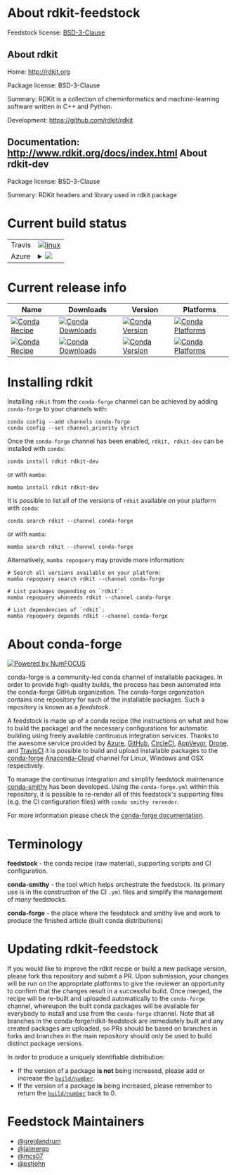 About rdkit-feedstock
=====================

Feedstock license: [BSD-3-Clause](https://github.com/conda-forge/rdkit-feedstock/blob/main/LICENSE.txt)

About rdkit
-----------

Home: http://rdkit.org

Package license: BSD-3-Clause

Summary: RDKit is a collection of cheminformatics and machine-learning software written in C++ and Python.

Development: https://github.com/rdkit/rdkit

Documentation: http://www.rdkit.org/docs/index.html
About rdkit-dev
---------------



Package license: BSD-3-Clause

Summary: RDKit headers and library used in rdkit package

Current build status
====================


<table><tr>
    <td>Travis</td>
    <td>
      <a href="https://app.travis-ci.com/conda-forge/rdkit-feedstock">
        <img alt="linux" src="https://img.shields.io/travis/com/conda-forge/rdkit-feedstock/main.svg?label=Linux">
      </a>
    </td>
  </tr>
    
  <tr>
    <td>Azure</td>
    <td>
      <details>
        <summary>
          <a href="https://dev.azure.com/conda-forge/feedstock-builds/_build/latest?definitionId=1832&branchName=main">
            <img src="https://dev.azure.com/conda-forge/feedstock-builds/_apis/build/status/rdkit-feedstock?branchName=main">
          </a>
        </summary>
        <table>
          <thead><tr><th>Variant</th><th>Status</th></tr></thead>
          <tbody><tr>
              <td>linux_64_numpy1.21python3.10.____cpython</td>
              <td>
                <a href="https://dev.azure.com/conda-forge/feedstock-builds/_build/latest?definitionId=1832&branchName=main">
                  <img src="https://dev.azure.com/conda-forge/feedstock-builds/_apis/build/status/rdkit-feedstock?branchName=main&jobName=linux&configuration=linux%20linux_64_numpy1.21python3.10.____cpython" alt="variant">
                </a>
              </td>
            </tr><tr>
              <td>linux_64_numpy1.21python3.8.____cpython</td>
              <td>
                <a href="https://dev.azure.com/conda-forge/feedstock-builds/_build/latest?definitionId=1832&branchName=main">
                  <img src="https://dev.azure.com/conda-forge/feedstock-builds/_apis/build/status/rdkit-feedstock?branchName=main&jobName=linux&configuration=linux%20linux_64_numpy1.21python3.8.____cpython" alt="variant">
                </a>
              </td>
            </tr><tr>
              <td>linux_64_numpy1.21python3.9.____cpython</td>
              <td>
                <a href="https://dev.azure.com/conda-forge/feedstock-builds/_build/latest?definitionId=1832&branchName=main">
                  <img src="https://dev.azure.com/conda-forge/feedstock-builds/_apis/build/status/rdkit-feedstock?branchName=main&jobName=linux&configuration=linux%20linux_64_numpy1.21python3.9.____cpython" alt="variant">
                </a>
              </td>
            </tr><tr>
              <td>linux_64_numpy1.23python3.11.____cpython</td>
              <td>
                <a href="https://dev.azure.com/conda-forge/feedstock-builds/_build/latest?definitionId=1832&branchName=main">
                  <img src="https://dev.azure.com/conda-forge/feedstock-builds/_apis/build/status/rdkit-feedstock?branchName=main&jobName=linux&configuration=linux%20linux_64_numpy1.23python3.11.____cpython" alt="variant">
                </a>
              </td>
            </tr><tr>
              <td>linux_ppc64le_numpy1.21python3.10.____cpython</td>
              <td>
                <a href="https://dev.azure.com/conda-forge/feedstock-builds/_build/latest?definitionId=1832&branchName=main">
                  <img src="https://dev.azure.com/conda-forge/feedstock-builds/_apis/build/status/rdkit-feedstock?branchName=main&jobName=linux&configuration=linux%20linux_ppc64le_numpy1.21python3.10.____cpython" alt="variant">
                </a>
              </td>
            </tr><tr>
              <td>linux_ppc64le_numpy1.21python3.8.____cpython</td>
              <td>
                <a href="https://dev.azure.com/conda-forge/feedstock-builds/_build/latest?definitionId=1832&branchName=main">
                  <img src="https://dev.azure.com/conda-forge/feedstock-builds/_apis/build/status/rdkit-feedstock?branchName=main&jobName=linux&configuration=linux%20linux_ppc64le_numpy1.21python3.8.____cpython" alt="variant">
                </a>
              </td>
            </tr><tr>
              <td>linux_ppc64le_numpy1.21python3.9.____cpython</td>
              <td>
                <a href="https://dev.azure.com/conda-forge/feedstock-builds/_build/latest?definitionId=1832&branchName=main">
                  <img src="https://dev.azure.com/conda-forge/feedstock-builds/_apis/build/status/rdkit-feedstock?branchName=main&jobName=linux&configuration=linux%20linux_ppc64le_numpy1.21python3.9.____cpython" alt="variant">
                </a>
              </td>
            </tr><tr>
              <td>linux_ppc64le_numpy1.23python3.11.____cpython</td>
              <td>
                <a href="https://dev.azure.com/conda-forge/feedstock-builds/_build/latest?definitionId=1832&branchName=main">
                  <img src="https://dev.azure.com/conda-forge/feedstock-builds/_apis/build/status/rdkit-feedstock?branchName=main&jobName=linux&configuration=linux%20linux_ppc64le_numpy1.23python3.11.____cpython" alt="variant">
                </a>
              </td>
            </tr><tr>
              <td>osx_64_numpy1.21python3.10.____cpython</td>
              <td>
                <a href="https://dev.azure.com/conda-forge/feedstock-builds/_build/latest?definitionId=1832&branchName=main">
                  <img src="https://dev.azure.com/conda-forge/feedstock-builds/_apis/build/status/rdkit-feedstock?branchName=main&jobName=osx&configuration=osx%20osx_64_numpy1.21python3.10.____cpython" alt="variant">
                </a>
              </td>
            </tr><tr>
              <td>osx_64_numpy1.21python3.8.____cpython</td>
              <td>
                <a href="https://dev.azure.com/conda-forge/feedstock-builds/_build/latest?definitionId=1832&branchName=main">
                  <img src="https://dev.azure.com/conda-forge/feedstock-builds/_apis/build/status/rdkit-feedstock?branchName=main&jobName=osx&configuration=osx%20osx_64_numpy1.21python3.8.____cpython" alt="variant">
                </a>
              </td>
            </tr><tr>
              <td>osx_64_numpy1.21python3.9.____cpython</td>
              <td>
                <a href="https://dev.azure.com/conda-forge/feedstock-builds/_build/latest?definitionId=1832&branchName=main">
                  <img src="https://dev.azure.com/conda-forge/feedstock-builds/_apis/build/status/rdkit-feedstock?branchName=main&jobName=osx&configuration=osx%20osx_64_numpy1.21python3.9.____cpython" alt="variant">
                </a>
              </td>
            </tr><tr>
              <td>osx_64_numpy1.23python3.11.____cpython</td>
              <td>
                <a href="https://dev.azure.com/conda-forge/feedstock-builds/_build/latest?definitionId=1832&branchName=main">
                  <img src="https://dev.azure.com/conda-forge/feedstock-builds/_apis/build/status/rdkit-feedstock?branchName=main&jobName=osx&configuration=osx%20osx_64_numpy1.23python3.11.____cpython" alt="variant">
                </a>
              </td>
            </tr><tr>
              <td>osx_arm64_numpy1.21python3.10.____cpython</td>
              <td>
                <a href="https://dev.azure.com/conda-forge/feedstock-builds/_build/latest?definitionId=1832&branchName=main">
                  <img src="https://dev.azure.com/conda-forge/feedstock-builds/_apis/build/status/rdkit-feedstock?branchName=main&jobName=osx&configuration=osx%20osx_arm64_numpy1.21python3.10.____cpython" alt="variant">
                </a>
              </td>
            </tr><tr>
              <td>osx_arm64_numpy1.21python3.8.____cpython</td>
              <td>
                <a href="https://dev.azure.com/conda-forge/feedstock-builds/_build/latest?definitionId=1832&branchName=main">
                  <img src="https://dev.azure.com/conda-forge/feedstock-builds/_apis/build/status/rdkit-feedstock?branchName=main&jobName=osx&configuration=osx%20osx_arm64_numpy1.21python3.8.____cpython" alt="variant">
                </a>
              </td>
            </tr><tr>
              <td>osx_arm64_numpy1.21python3.9.____cpython</td>
              <td>
                <a href="https://dev.azure.com/conda-forge/feedstock-builds/_build/latest?definitionId=1832&branchName=main">
                  <img src="https://dev.azure.com/conda-forge/feedstock-builds/_apis/build/status/rdkit-feedstock?branchName=main&jobName=osx&configuration=osx%20osx_arm64_numpy1.21python3.9.____cpython" alt="variant">
                </a>
              </td>
            </tr><tr>
              <td>osx_arm64_numpy1.23python3.11.____cpython</td>
              <td>
                <a href="https://dev.azure.com/conda-forge/feedstock-builds/_build/latest?definitionId=1832&branchName=main">
                  <img src="https://dev.azure.com/conda-forge/feedstock-builds/_apis/build/status/rdkit-feedstock?branchName=main&jobName=osx&configuration=osx%20osx_arm64_numpy1.23python3.11.____cpython" alt="variant">
                </a>
              </td>
            </tr><tr>
              <td>win_64_numpy1.21python3.10.____cpython</td>
              <td>
                <a href="https://dev.azure.com/conda-forge/feedstock-builds/_build/latest?definitionId=1832&branchName=main">
                  <img src="https://dev.azure.com/conda-forge/feedstock-builds/_apis/build/status/rdkit-feedstock?branchName=main&jobName=win&configuration=win%20win_64_numpy1.21python3.10.____cpython" alt="variant">
                </a>
              </td>
            </tr><tr>
              <td>win_64_numpy1.21python3.8.____cpython</td>
              <td>
                <a href="https://dev.azure.com/conda-forge/feedstock-builds/_build/latest?definitionId=1832&branchName=main">
                  <img src="https://dev.azure.com/conda-forge/feedstock-builds/_apis/build/status/rdkit-feedstock?branchName=main&jobName=win&configuration=win%20win_64_numpy1.21python3.8.____cpython" alt="variant">
                </a>
              </td>
            </tr><tr>
              <td>win_64_numpy1.21python3.9.____cpython</td>
              <td>
                <a href="https://dev.azure.com/conda-forge/feedstock-builds/_build/latest?definitionId=1832&branchName=main">
                  <img src="https://dev.azure.com/conda-forge/feedstock-builds/_apis/build/status/rdkit-feedstock?branchName=main&jobName=win&configuration=win%20win_64_numpy1.21python3.9.____cpython" alt="variant">
                </a>
              </td>
            </tr><tr>
              <td>win_64_numpy1.23python3.11.____cpython</td>
              <td>
                <a href="https://dev.azure.com/conda-forge/feedstock-builds/_build/latest?definitionId=1832&branchName=main">
                  <img src="https://dev.azure.com/conda-forge/feedstock-builds/_apis/build/status/rdkit-feedstock?branchName=main&jobName=win&configuration=win%20win_64_numpy1.23python3.11.____cpython" alt="variant">
                </a>
              </td>
            </tr>
          </tbody>
        </table>
      </details>
    </td>
  </tr>
</table>

Current release info
====================

| Name | Downloads | Version | Platforms |
| --- | --- | --- | --- |
| [![Conda Recipe](https://img.shields.io/badge/recipe-rdkit-green.svg)](https://anaconda.org/conda-forge/rdkit) | [![Conda Downloads](https://img.shields.io/conda/dn/conda-forge/rdkit.svg)](https://anaconda.org/conda-forge/rdkit) | [![Conda Version](https://img.shields.io/conda/vn/conda-forge/rdkit.svg)](https://anaconda.org/conda-forge/rdkit) | [![Conda Platforms](https://img.shields.io/conda/pn/conda-forge/rdkit.svg)](https://anaconda.org/conda-forge/rdkit) |
| [![Conda Recipe](https://img.shields.io/badge/recipe-rdkit--dev-green.svg)](https://anaconda.org/conda-forge/rdkit-dev) | [![Conda Downloads](https://img.shields.io/conda/dn/conda-forge/rdkit-dev.svg)](https://anaconda.org/conda-forge/rdkit-dev) | [![Conda Version](https://img.shields.io/conda/vn/conda-forge/rdkit-dev.svg)](https://anaconda.org/conda-forge/rdkit-dev) | [![Conda Platforms](https://img.shields.io/conda/pn/conda-forge/rdkit-dev.svg)](https://anaconda.org/conda-forge/rdkit-dev) |

Installing rdkit
================

Installing `rdkit` from the `conda-forge` channel can be achieved by adding `conda-forge` to your channels with:

```
conda config --add channels conda-forge
conda config --set channel_priority strict
```

Once the `conda-forge` channel has been enabled, `rdkit, rdkit-dev` can be installed with `conda`:

```
conda install rdkit rdkit-dev
```

or with `mamba`:

```
mamba install rdkit rdkit-dev
```

It is possible to list all of the versions of `rdkit` available on your platform with `conda`:

```
conda search rdkit --channel conda-forge
```

or with `mamba`:

```
mamba search rdkit --channel conda-forge
```

Alternatively, `mamba repoquery` may provide more information:

```
# Search all versions available on your platform:
mamba repoquery search rdkit --channel conda-forge

# List packages depending on `rdkit`:
mamba repoquery whoneeds rdkit --channel conda-forge

# List dependencies of `rdkit`:
mamba repoquery depends rdkit --channel conda-forge
```


About conda-forge
=================

[![Powered by
NumFOCUS](https://img.shields.io/badge/powered%20by-NumFOCUS-orange.svg?style=flat&colorA=E1523D&colorB=007D8A)](https://numfocus.org)

conda-forge is a community-led conda channel of installable packages.
In order to provide high-quality builds, the process has been automated into the
conda-forge GitHub organization. The conda-forge organization contains one repository
for each of the installable packages. Such a repository is known as a *feedstock*.

A feedstock is made up of a conda recipe (the instructions on what and how to build
the package) and the necessary configurations for automatic building using freely
available continuous integration services. Thanks to the awesome service provided by
[Azure](https://azure.microsoft.com/en-us/services/devops/), [GitHub](https://github.com/),
[CircleCI](https://circleci.com/), [AppVeyor](https://www.appveyor.com/),
[Drone](https://cloud.drone.io/welcome), and [TravisCI](https://travis-ci.com/)
it is possible to build and upload installable packages to the
[conda-forge](https://anaconda.org/conda-forge) [Anaconda-Cloud](https://anaconda.org/)
channel for Linux, Windows and OSX respectively.

To manage the continuous integration and simplify feedstock maintenance
[conda-smithy](https://github.com/conda-forge/conda-smithy) has been developed.
Using the ``conda-forge.yml`` within this repository, it is possible to re-render all of
this feedstock's supporting files (e.g. the CI configuration files) with ``conda smithy rerender``.

For more information please check the [conda-forge documentation](https://conda-forge.org/docs/).

Terminology
===========

**feedstock** - the conda recipe (raw material), supporting scripts and CI configuration.

**conda-smithy** - the tool which helps orchestrate the feedstock.
                   Its primary use is in the construction of the CI ``.yml`` files
                   and simplify the management of *many* feedstocks.

**conda-forge** - the place where the feedstock and smithy live and work to
                  produce the finished article (built conda distributions)


Updating rdkit-feedstock
========================

If you would like to improve the rdkit recipe or build a new
package version, please fork this repository and submit a PR. Upon submission,
your changes will be run on the appropriate platforms to give the reviewer an
opportunity to confirm that the changes result in a successful build. Once
merged, the recipe will be re-built and uploaded automatically to the
`conda-forge` channel, whereupon the built conda packages will be available for
everybody to install and use from the `conda-forge` channel.
Note that all branches in the conda-forge/rdkit-feedstock are
immediately built and any created packages are uploaded, so PRs should be based
on branches in forks and branches in the main repository should only be used to
build distinct package versions.

In order to produce a uniquely identifiable distribution:
 * If the version of a package **is not** being increased, please add or increase
   the [``build/number``](https://docs.conda.io/projects/conda-build/en/latest/resources/define-metadata.html#build-number-and-string).
 * If the version of a package **is** being increased, please remember to return
   the [``build/number``](https://docs.conda.io/projects/conda-build/en/latest/resources/define-metadata.html#build-number-and-string)
   back to 0.

Feedstock Maintainers
=====================

* [@greglandrum](https://github.com/greglandrum/)
* [@jaimergp](https://github.com/jaimergp/)
* [@mcs07](https://github.com/mcs07/)
* [@pstjohn](https://github.com/pstjohn/)

